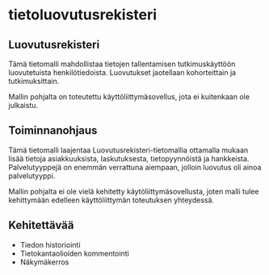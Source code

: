 # tietoluovutusrekisteri


## Luovutusrekisteri

Tämä tietomalli mahdollistaa tietojen tallentamisen tutkimuskäyttöön luovutetuista henkilötiedoista. Luovutukset jaotellaan kohorteittain ja tutkimuksittain.

Mallin pohjalta on toteutettu käyttöliittymäsovellus, jota ei kuitenkaan ole julkaistu.

## Toiminnanohjaus

Tämä tietomalli laajentaa Luovutusrekisteri-tietomallia ottamalla mukaan lisää tietoja asiakkuuksista, laskutuksesta, tietopyynnöistä ja hankkeista. Palvelutyyppejä on enemmän verrattuna aiempaan, jolloin luovutus oli ainoa palvelutyyppi.

Mallin pohjalta ei ole vielä kehitetty käytöliittymäsovellusta, joten malli tulee kehittymään edelleen käyttöliittymän toteutuksen yhteydessä.


## Kehitettävää

* Tiedon historiointi
* Tietokantaolioiden kommentointi
* Näkymäkerros
